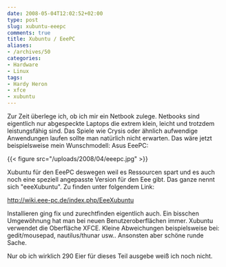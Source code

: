 ```yaml
---
date: 2008-05-04T12:02:52+02:00
type: post
slug: xubuntu-eeepc
comments: true
title: Xubuntu / EeePC
aliases:
- /archives/50
categories:
- Hardware
- Linux
tags:
- Hardy Heron
- xfce
- xubuntu
---
```


Zur Zeit überlege ich, ob ich mir ein Netbook zulege. Netbooks sind
eigentlich nur abgespeckte Laptops die extrem klein, leicht und trotzdem
leistungsfähig sind. Das Spiele wie Crysis oder ähnlich aufwendige
Anwendungen laufen sollte man natürlich nicht erwarten.  Das wäre jetzt
beispielsweise mein Wunschmodell: Asus EeePC:

{{< figure src="/uploads/2008/04/eeepc.jpg" >}}

Xubuntu für den EeePC deswegen weil es Ressourcen spart und es auch noch
eine speziell angepasste Version für den Eee gibt. Das ganze nennt sich
"eeeXubuntu". Zu finden unter folgendem Link:

http://wiki.eee-pc.de/index.php/EeeXubuntu

Installieren ging fix und zurechtfinden eigentlich auch. Ein bisschen
Umgewöhnung hat man bei neuen Benutzeroberflächen immer. Xubuntu verwendet
die Oberfläche XFCE.  Kleine Abweichungen beispielsweise bei:
gedit/mousepad, nautilus/thunar usw.. Ansonsten aber schöne runde Sache.

Nur ob ich wirklich 290 Eier für dieses Teil ausgebe weiß ich noch nicht.

